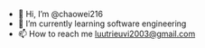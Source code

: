- 👋 Hi, I’m @chaowei216
- 🌱 I’m currently learning software engineering
- 📫 How to reach me luutrieuvi2003@gmail.com

<!---
chaowei216/chaowei216 is a ✨ special ✨ repository because its `README.md` (this file) appears on your GitHub profile.
You can click the Preview link to take a look at your changes.
--->
